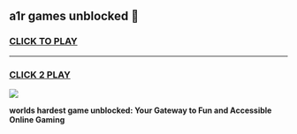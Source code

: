 
## a1r games unblocked 👋
<h3>
<a href="https://premium.freeplayer.one?title=a1r_games_unblocked&ref=12F">CLICK TO PLAY</a></h3>
<hr>

<h3>
<a href="https://premium.freeplayer.one?title=a1r_games_unblocked&ref=12F">CLICK 2 PLAY</a>
  
</h3>

<a href="https://premium.freeplayer.one?title=a1r_games_unblocked&ref=12F/"><img src="https://clearcache.store/games.png"></a>


**worlds hardest game unblocked: Your Gateway to Fun and Accessible Online Gaming**
